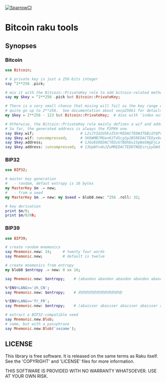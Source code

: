 [![SparrowCI](https://ci.sparrowhub.io/project/gh-grondilu-bitcoin-raku-tools/badge)](https://ci.sparrowhub.io)

# Bitcoin raku tools

## Synopses

### Bitcoin
```raku
use Bitcoin;

# A private key is just a 256-bits integer
say ^2**256 .pick;

# mix it with the Bitcoin::PrivateKey role to add bitcoin-related methods
say my $key = ^2**256 .pick but Bitcoin::PrivateKey;

# There is a very small chance that mixing will fail as the key range does not
# quite go up to 2**256.  See documentation about secp256k1 for details.
my $key = 2**256 - 123 but Bitcoin::PrivateKey;  # dies with 'index out of range' message

# Otherwise, the Bitcoin::PrivateKey role mainly defines a wif and address method.
# So far, the generated address is always the P2PKH one.
say $key.wif;                     # L2sJY3d2U5kzZSXrREDACTEDW3TbBidYQPvt3REDACTED84e55wr
say $key.wif: :uncompressed;      # 5K6WMB7MGenK2TdScgSp2B5REDACTEDyxbeamdaREDACTEDPvbt
say $key.address;                 # 1JGoEGREDACTEDzGTBQhDu15pWa5WgDjLa
say $key.address: :uncompressed;  # 13UpWYvdnJZuMREDACTEDDTNQEsrLpyGWd
```

### BIP32

```raku
use BIP32;

# master key generation
#   - random, defaut entropy is 16 bytes
my MasterKey $m .= new;
#   - from a seed
my MasterKey $m .= new: my $seed = blob8.new: ^256 .roll: 32;

# key derivation
print $m/0;
print $m/0/0h;
```

### BIP39

```raku
use BIP39;

# create random mnemonics
say Mnemonic.new: 24;     # twenty four words
say Mnemonic.new;         # default is twelve

# create mnemonics from entropy
my blob8 $entropy .= new: 0 xx 16;

say Mnemonic.new: $entropy;    # (abandon abandon abandon abandon abandon abandon abandon abandon abandon abandon abandon about)

%*ENV<LANG>='zh_CN';
say Mnemonic.new: $entropy;    # 的的的的的的的的的的的在

%*ENV<LANG>='fr_FR';                               
say Mnemonic.new: $entropy;    # (abaisser abaisser abaisser abaisser abaisser abaisser abaisser abaisser abaisser abaisser abaisser abeille) 

# extract a BIP32-compatible seed
say Mnemonic.new.Blob;
# same, but with a passphrase
say Mnemonic.new.Blob('sezame');
```

## LICENSE

This library is free software.  It is released on the same terms as Raku
itself.  See the 'COPYRIGHT' and 'LICENSE' files for more information.

THIS SOFTWARE IS PROVIDED WITH NO WARRANTY WHATSOEVER.  USE AT YOUR OWN RISK.
